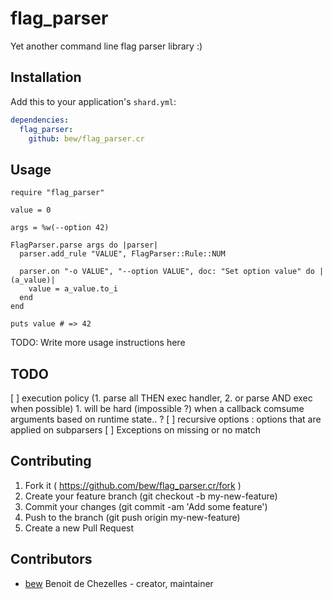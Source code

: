 # flag_parser

Yet another command line flag parser library :)

## Installation


Add this to your application's `shard.yml`:

```yaml
dependencies:
  flag_parser:
    github: bew/flag_parser.cr
```


## Usage


```crystal
require "flag_parser"

value = 0

args = %w(--option 42)

FlagParser.parse args do |parser|
  parser.add_rule "VALUE", FlagParser::Rule::NUM

  parser.on "-o VALUE", "--option VALUE", doc: "Set option value" do |(a_value)|
    value = a_value.to_i
  end
end

puts value # => 42
```


TODO: Write more usage instructions here

## TODO

[ ] execution policy (1. parse all THEN exec handler, 2. or parse AND exec when possible)
    1. will be hard (impossible ?) when a callback comsume arguments based on runtime state.. ?
[ ] recursive options : options that are applied on subparsers
[ ] Exceptions on missing or no match

## Contributing

1. Fork it ( https://github.com/bew/flag_parser.cr/fork )
2. Create your feature branch (git checkout -b my-new-feature)
3. Commit your changes (git commit -am 'Add some feature')
4. Push to the branch (git push origin my-new-feature)
5. Create a new Pull Request

## Contributors

- [bew](https://github.com/bew) Benoit de Chezelles - creator, maintainer
